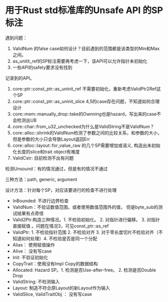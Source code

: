 # 用于Rust std标准库的Unsafe API 的SP标注

遇到问题：

1. ValidNum 的false case如何设计？目前遇到的范围都是该类型的Min和Max之间。
2. as_unitit_ref的SP标注需要再考虑一下，该API可以允许指针未初始化
3. 一些API的safety要求没有找到

记录到的API。

1. core::ptr::const_ptr::as_uninit_ref 不需要初始化，重新考虑ValidPtr2Ref这个SP
2. core::ptr::const_ptr::as_uninit_slice 4,5的case存在问题，不知道如何合理设计
3. core::mem::manually_drop::take的Ownning也是hazard，写出来的case不会检测出UB
4. core::char::from_u32_unchecked为什么是ValidString不是ValidNum？
5. core::alloc::shrink的ValidNum检测了参数之间的比较关系，和参数的大小，但是参数的大小只会导致Layout返回Err
6. core::alloc::layout::for_value_raw 的几个SP需要增加或语义, 构造出未初始化长度的slice和trait object有难度
7. ValidCstr: 目前检测不出有问题

检测Unsound：有的情况通过，但是有的情况不通过

三种方法：path, generic, argument

设计方法：针对每个SP，对应该要进行的检查不进行处理

* InBounded: 不进行边界检查
* ValidNum：不验证数值范围，或者使用数值范围外的值， 但是byte_sub的测试结果有点奇怪
* Valid2Ptr:构造三种情况。1. 不检验初始化。 2. 对指针进行偏移。 3. 对指针直接赋值 。问题在情况3，可见const_ptr::as_ref
* ValidPtr: 1. 不检验指针范围 2. 不检验对齐 3. 对于零长度切片不检验对齐（不知道如何处理）4. 不检验是否是同一个分配
* Alias： 使用赋值操作
* Alive： 没有写case
* Init: 不验证初始化
* CopyTrait：使用没有Impl Copy的数据结构
* Allocated: Hazard SP。1. 检测是否Use-after-free。 2. 检测是否Double Drop
* ValidString: 不检测输入
* Layout: 制造不符合原Layout的新Layout作为输入
* ValidSlice, ValidTraitObj ： 没有写case
